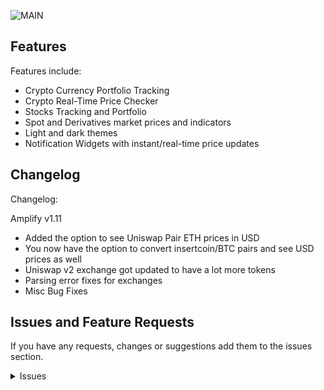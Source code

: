 ![MAIN](https://i.imgur.com/QXu0HxA.png)

## Features

Features include:
* Crypto Currency Portfolio Tracking
* Crypto Real-Time Price Checker
* Stocks Tracking and Portfolio
* Spot and Derivatives market prices and indicators
* Light and dark themes
* Notification Widgets with instant/real-time price updates

## Changelog
Changelog:

Amplify v1.11
* Added the option to see Uniswap Pair ETH prices in USD
* You now have the option to convert insertcoin/BTC pairs and see USD prices as well
* Uniswap v2 exchange got updated to have a lot more tokens
* Parsing error fixes for exchanges
* Misc Bug Fixes

## Issues and Feature Requests

If you have any requests, changes or suggestions add them to the issues section. 

<details><summary>Issues</summary>

## FAQ

[See our website.](https://tekhnical.com/amplify/)
You can also reach out to us on [Twitter](https://twitter.com/tekkaadan).

## Disclaimer

The developer of this application does not have any affiliation with the content providers available.
